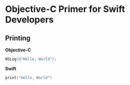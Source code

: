 # Objective-C Primer for Swift Developers

## Printing 

**Objective-C** 
```objective-c
NSLog(@"Hello, World");
```

**Swift** 
```swift 
print("Hello, World") 
```
